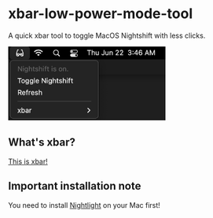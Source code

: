 # xbar-low-power-mode-tool
A quick xbar tool to toggle MacOS Nightshift with less clicks.

<img src="xbarScreenshot.png" height="150"/>

## What's xbar?

[This is xbar!](https://xbarapp.com/)

## Important installation note

You need to install [Nightlight](https://github.com/smudge/nightlight) on your Mac first!


